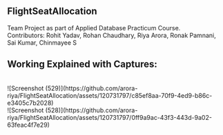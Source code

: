 ## FlightSeatAllocation

Team Project as part of Applied Database Practicum Course.
<br>
Contributors: Rohit Yadav, Rohan Chaudhary, Riya Arora, Ronak Pamnani, Sai Kumar, Chinmayee S

## Working Explained with Captures:
<br>
![Screenshot (529)](https://github.com/arora-riya/FlightSeatAllocation/assets/120731797/c85ef8aa-70f9-4ed9-b86c-e3405c7b2028)
<br>
![Screenshot (528)](https://github.com/arora-riya/FlightSeatAllocation/assets/120731797/0ff9a9ac-43f3-443d-9a02-63feac4f7e29)

